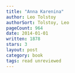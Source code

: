 ```yaml
---
title: "Anna Karenina"
author: Leo Tolstoy
authorSort: Tolstoy, Leo
pageCount: 964
date: 2014-01-01
written: 1878
stars: 3
layout: post
category: book
tags: read unreviewed
---
```


